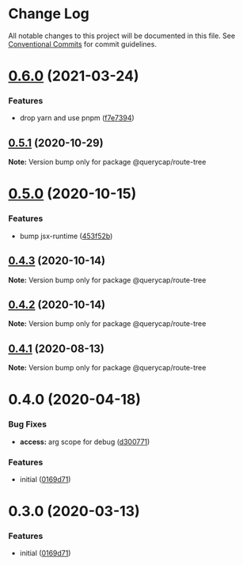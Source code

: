 # Change Log

All notable changes to this project will be documented in this file.
See [Conventional Commits](https://conventionalcommits.org) for commit guidelines.

# [0.6.0](https://github.com/querycap/webappkit/compare/@querycap/route-tree@0.5.1...@querycap/route-tree@0.6.0) (2021-03-24)


### Features

* drop yarn and use pnpm ([f7e7394](https://github.com/querycap/webappkit/commit/f7e7394e1531ffb96ecb3e393e8131451f3e1d9f))





## [0.5.1](https://github.com/querycap/webappkit/compare/@querycap/route-tree@0.5.0...@querycap/route-tree@0.5.1) (2020-10-29)

**Note:** Version bump only for package @querycap/route-tree

# [0.5.0](https://github.com/querycap/webappkit/compare/@querycap/route-tree@0.4.3...@querycap/route-tree@0.5.0) (2020-10-15)

### Features

- bump jsx-runtime ([453f52b](https://github.com/querycap/webappkit/commit/453f52b4a7b0e0f987de76da08c9bbb4d39802f8))

## [0.4.3](https://github.com/querycap/webappkit/compare/@querycap/route-tree@0.4.2...@querycap/route-tree@0.4.3) (2020-10-14)

**Note:** Version bump only for package @querycap/route-tree

## [0.4.2](https://github.com/querycap/webappkit/compare/@querycap/route-tree@0.4.1...@querycap/route-tree@0.4.2) (2020-10-14)

**Note:** Version bump only for package @querycap/route-tree

## [0.4.1](https://github.com/querycap/webappkit/compare/@querycap/route-tree@0.4.0...@querycap/route-tree@0.4.1) (2020-08-13)

**Note:** Version bump only for package @querycap/route-tree

# 0.4.0 (2020-04-18)

### Bug Fixes

- **access:** arg scope for debug ([d300771](https://github.com/querycap/webappkit/commit/d300771092b34600d01b76a11e8f07e72111bc12))

### Features

- initial ([0169d71](https://github.com/querycap/webappkit/commit/0169d7105336e71af8f7b32544ae49e29706b189))

# 0.3.0 (2020-03-13)

### Features

- initial ([0169d71](https://github.com/querycap/webappkit/commit/0169d7105336e71af8f7b32544ae49e29706b189))

